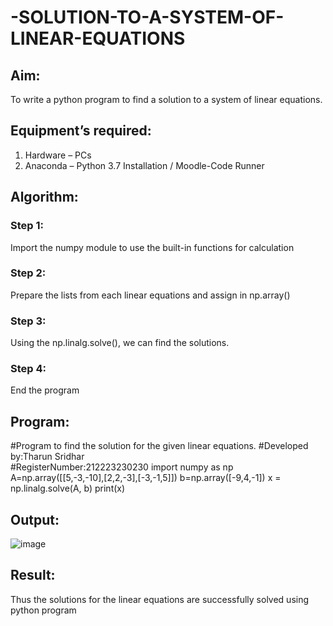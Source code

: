 # -SOLUTION-TO-A-SYSTEM-OF-LINEAR-EQUATIONS
## Aim:
To write a python program to find a solution to a system of linear equations.
## Equipment’s required:
1. 	Hardware – PCs
2. 	Anaconda – Python 3.7 Installation / Moodle-Code Runner
## Algorithm:
### Step 1: 
Import the numpy module to use the built-in functions for calculation
### Step 2: 
Prepare the lists from each linear equations and assign in np.array()
### Step 3: 
Using the np.linalg.solve(), we can find the solutions.
### Step 4: 
End the program
## Program:
#Program to find the solution for the given linear equations.
#Developed by:Tharun Sridhar  
#RegisterNumber:212223230230
import numpy as np
A=np.array([[5,-3,-10],[2,2,-3],[-3,-1,5]])
b=np.array([-9,4,-1])
x = np.linalg.solve(A, b)
print(x)

## Output:
![image](https://github.com/Tharun0707/-SOLUTION-TO-A-SYSTEM-OF-LINEAR-EQUATIONS/assets/145548496/51ad8f48-8234-432f-aa9f-d8e4e10bf472)



## Result: 
Thus the solutions for the linear equations are successfully solved using python program

